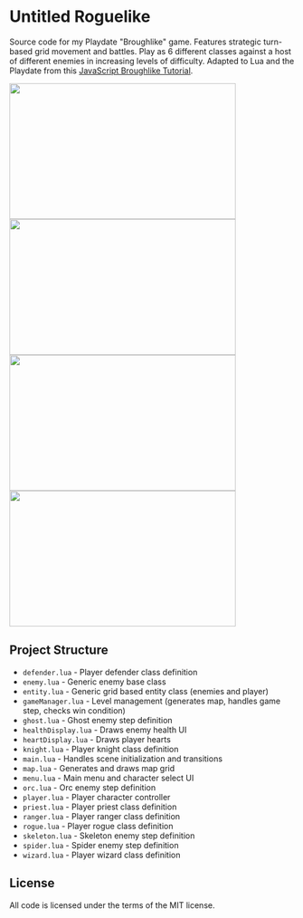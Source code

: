 # Untitled Roguelike
Source code for my Playdate "Broughlike" game. Features strategic turn-based grid movement and battles. Play as 6 different classes against a host of different enemies in increasing levels of difficulty. Adapted to Lua and the Playdate from this [JavaScript Broughlike Tutorial](https://nluqo.github.io/broughlike-tutorial/).

<img src="https://github.com/user-attachments/assets/0095d1b3-9374-4311-bb7f-c87996632b71" width="400" height="240"/>
<img src="https://github.com/user-attachments/assets/9ddee7b2-e9ca-4d0f-8014-bcf0cc9a52f4" width="400" height="240"/>
<img src="https://github.com/user-attachments/assets/72a3b3e1-6cfe-46f4-a8df-c854a8f7be4d" width="400" height="240"/>
<img src="https://github.com/user-attachments/assets/c54ca9ee-64a3-4d8c-a031-c5b04b5b6141" width="400" height="240"/>

## Project Structure
- `defender.lua` - Player defender class definition
- `enemy.lua` - Generic enemy base class
- `entity.lua` - Generic grid based entity class (enemies and player)
- `gameManager.lua` - Level management (generates map, handles game step, checks win condition)
- `ghost.lua` - Ghost enemy step definition
- `healthDisplay.lua` - Draws enemy health UI
- `heartDisplay.lua` - Draws player hearts 
- `knight.lua` - Player knight class definition
- `main.lua` - Handles scene initialization and transitions
- `map.lua` - Generates and draws map grid
- `menu.lua` - Main menu and character select UI
- `orc.lua` - Orc enemy step definition
- `player.lua` - Player character controller
- `priest.lua` - Player priest class definition
- `ranger.lua` - Player ranger class definition
- `rogue.lua` - Player rogue class definition
- `skeleton.lua` - Skeleton enemy step definition
- `spider.lua` - Spider enemy step definition
- `wizard.lua` - Player wizard class definition

## License
All code is licensed under the terms of the MIT license.

